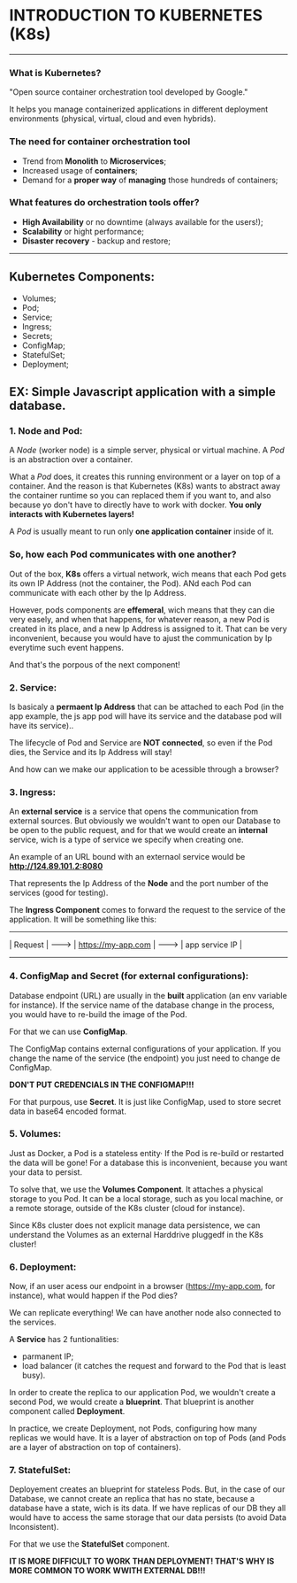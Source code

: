 # INTRODUCTION TO KUBERNETES (K8s)
---

### **What is Kubernetes?**
"Open source container orchestration tool developed by Google."

It helps you manage containerized applications in different deployment environments (physical, virtual, cloud and even hybrids).

### **The need for container orchestration tool**
- Trend from **Monolith** to **Microservices**;
- Increased usage of **containers**;
- Demand for a **proper way** of **managing** those hundreds of containers;

### **What features do orchestration tools offer?**
- **High Availability** or no downtime (always available for the users!);
- **Scalability** or hight performance;
- **Disaster recovery** - backup and restore;

---
## **Kubernetes Components:**
- Volumes;
- Pod;
- Service;
- Ingress;
- Secrets;
- ConfigMap;
- StatefulSet;
- Deployment;

EX: Simple Javascript application with a simple database.
---

### 1. **Node and Pod**:

A *Node* (worker node) is a simple server, physical or virtual machine. A *Pod* is an abstraction over a container. 

What a *Pod* does, it creates this running environment or a layer on top of a container. And the reason is that Kubernetes (K8s) wants to abstract away the container runtime so you can replaced them if you want to, and also because yo don't have to directly have to work with docker. **You only interacts with Kubernetes layers!**

A *Pod* is usually meant to run only **one application container** inside of it.

### So, how each Pod communicates with one another?

Out of the box, **K8s** offers a virtual network, wich means that each Pod gets its own IP Address (not the container, the Pod). ANd each Pod can communicate with each other by the Ip Address. 

However, pods components are **effemeral**, wich means that they can die very easely, and when that happens, for whatever reason, a new Pod is created in its place, and a new Ip Address is assigned to it. That can be very inconvenient, because you would have to ajust the communication by Ip everytime such event happens.

And that's the porpous of the next component!

### 2. **Service**:

Is basicaly a **permaent Ip Address** that can be attached to each Pod (in the app example, the js app pod will have its service and the database pod will have its service)..

The lifecycle of Pod and Service are **NOT connected**, so even if the Pod dies, the Service and its Ip Address will stay!

And how can we make our application to be acessible through a browser?

### 3. **Ingress**:

An **external service** is a service that opens the communication from external sources. But obviously we wouldn't want to open our Database to be open to the public request, and for that we would create an **internal** service, wich is a type of service we specify when creating one.

An example of an URL bound with an externaol service would be **http://124.89.101.2:8080**

That represents the Ip Address of the **Node** and the port number of the services (good for testing).

The **Ingress Component** comes to forward the request to the service of the application. It will be something like this:

 ---------         ------------------       ----------------
| Request | ---> | https://my-app.com | ---> | app service IP |
 ---------         ------------------       ----------------

### 4. **ConfigMap and Secret (for external configurations)**:

Database endpoint (URL) are usually in the **built** application (an env variable for instance). If the service name of the database change in the process, you would have to re-build the image of the Pod.

For that we can use **ConfigMap**.

The ConfigMap contains external configurations of your application. If you change the name of the service (the endpoint) you just need to change de ConfigMap.

**DON'T PUT CREDENCIALS IN THE CONFIGMAP!!!**

For that purpous, use **Secret**. It is just like ConfigMap, used to store secret data in base64 encoded format.

### 5. **Volumes**:

Just as Docker, a Pod is a stateless entity· If the Pod is re-build or restarted the data will be gone! For a database this is inconvenient, because you want your data to persist.

To solve that, we use the **Volumes Component**. It attaches a physical storage to you Pod. It can be a local storage, such as you local machine, or a remote storage, outside of the K8s cluster (cloud for instance).

Since K8s cluster does not explicit manage data persistence, we can understand the Volumes as an external Harddrive pluggedf in the K8s cluster!

### 6. **Deployment**:

Now, if an user acess our endpoint in a browser (https://my-app.com, for instance), what would happen if the Pod dies? 

We can replicate everything! We can have another node also connected to the services.

A **Service** has 2 funtionalities:
- parmanent IP;
- load balancer (it catches the request and forward to the Pod that is least busy).

In order to create the replica to our application Pod, we wouldn't create a second Pod, we would create a **blueprint**. That blueprint is another component called **Deployment**.

In practice, we create Deployment, not Pods, configuring how many replicas we would have. It is a layer of abstraction on top of Pods (and Pods are a layer of abstraction on top of containers).

### 7. **StatefulSet**:

Deployement creates an blueprint for stateless Pods. But, in the case of our Database, we cannot create an replica that has no state, because a database have a state, wich is its data. If we have replicas of our DB they all would have to access the same storage that our data persists (to avoid Data Inconsistent).

For that we use the **StatefulSet** component.

**IT IS MORE DIFFICULT TO WORK THAN DEPLOYMENT! THAT'S WHY IS MORE COMMON TO WORK WWITH EXTERNAL DB!!!**

